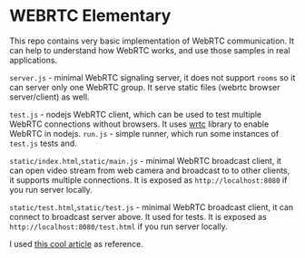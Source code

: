 # WEBRTC Elementary

This repo contains very basic implementation of WebRTC communication.
It can help to understand how WebRTC works, and use those  samples in real applications.

`server.js` - minimal WebRTC signaling server, it does not support `rooms` so it can server only one WebRTC group. It serve static files (webrtc browser server/client) as well.

`test.js` - nodejs WebRTC client, which can be used to test multiple WebRTC connections without browsers. It uses [wrtc](https://github.com/node-webrtc/node-webrtc) library to enable WebRTC in nodejs.
`run.js` - simple runner, which run some instances of `test.js` tests and.

`static/index.html`,`static/main.js` - minimal WebRTC broadcast client, it can open video stream from web camera and broadcast to to other clients, it supports multiple connections.
It is exposed as `http://localhost:8080` if you run server locally.

`static/test.html`,`static/test.js` - minimal WebRTC broadcast client, it can connect to broadcast server above. It used for tests.
It is exposed as `http://localhost:8080/test.html` if you run server locally.

I used [this cool article](https://www.html5rocks.com/en/tutorials/webrtc/basics/) as reference.